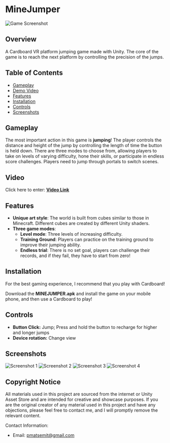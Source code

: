 # MineJumper

![Game Screenshot](https://songjc-portfolio-1323252154.cos.ap-shanghai.myqcloud.com/minejumper_2.png)

## Overview

A Cardboard VR platform jumping game made with Unity. The core of the game is to reach the next platform by controlling the precision of the jumps.

## Table of Contents
- [Gameplay](#gameplay)
- [Demo Video](#video)
- [Features](#features)
- [Installation](#installation)
- [Controls](#controls)
- [Screenshots](#screenshots)


## Gameplay

The most important action in this game is **jumping**! The player controls the distance and height of the jump by controlling the length of time the button is held down. There are three modes to choose from, allowing players to take on levels of varying difficulty, hone their skills, or participate in endless score challenges. Players need to jump through portals to switch scenes. 

## Video

Click here to enter: [**Video Link**](https://www.feicut.com/case-link/#/1739615720293650433)

## Features

- **Unique art style**: The world is built from cubes similar to those in Minecraft. Different cubes are created by different Unity shaders.
- **Three game modes**: 
    - **Level mode**: Three levels of increasing difficulty.
    - **Training Ground**: Players can practice on the training ground to improve their jumping ability.
    - **Endless trial**: There is no set goal, players can challenge their records, and if they fail, they have to start from zero!

## Installation

For the best gaming experience, I recommend that you play with Cardboard!

Download the **MINEJUMPER.apk** and install the game on your mobile phone, and then use a Cardboard to play!

## Controls

- **Button Click:** Jump; Press and hold the button to recharge for higher and longer jumps
- **Device rotation:** Change view

## Screenshots

![Screenshot 1](https://songjc-portfolio-1323252154.cos.ap-shanghai.myqcloud.com/minejumper_1.png)
![Screenshot 2](https://songjc-portfolio-1323252154.cos.ap-shanghai.myqcloud.com/minejumper_2.png)
![Screenshot 3](https://songjc-portfolio-1323252154.cos.ap-shanghai.myqcloud.com/minejumper_3.png)
![Screenshot 4](https://songjc-portfolio-1323252154.cos.ap-shanghai.myqcloud.com/minejumper_4.png)

## Copyright Notice

All materials used in this project are sourced from the internet or Unity Asset Store and are intended for creative and showcase purposes. If you are the original creator of any material used in this project and have any objections, please feel free to contact me, and I will promptly remove the relevant content.

Contact Information:
- Email: pmatsemit@gmail.com
